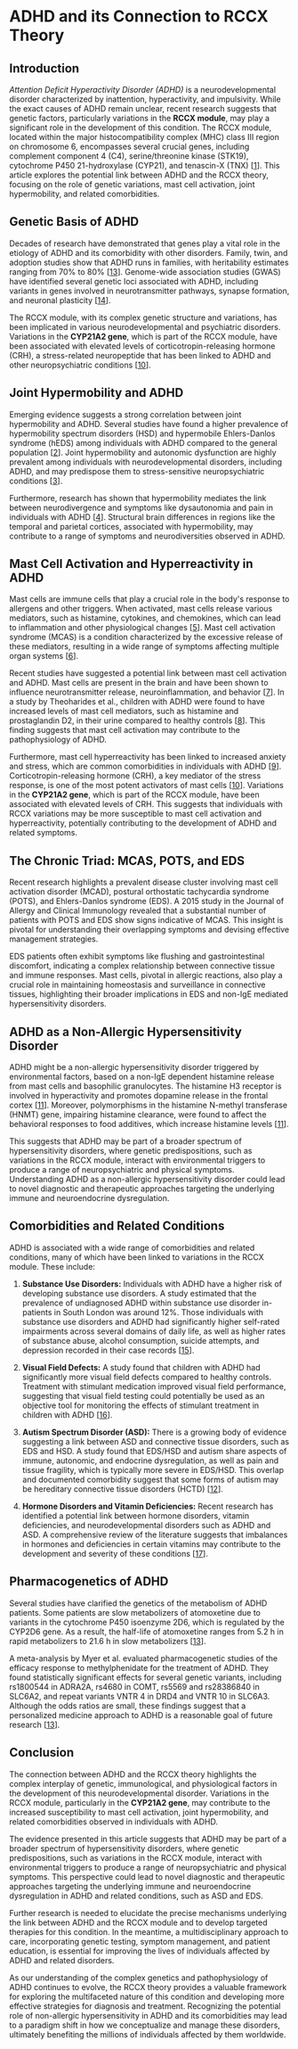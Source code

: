 # **ADHD and its Connection to RCCX Theory**

## **Introduction**

*Attention Deficit Hyperactivity Disorder (ADHD)* is a neurodevelopmental disorder characterized by inattention, hyperactivity, and impulsivity. While the exact causes of ADHD remain unclear, recent research suggests that genetic factors, particularly variations in the **RCCX module**, may play a significant role in the development of this condition. The RCCX module, located within the major histocompatibility complex (MHC) class III region on chromosome 6, encompasses several crucial genes, including complement component 4 (C4), serine/threonine kinase (STK19), cytochrome P450 21-hydroxylase (CYP21), and tenascin-X (TNX) [[1](https://www.ncbi.nlm.nih.gov/pmc/articles/PMC5656502/)]. This article explores the potential link between ADHD and the RCCX theory, focusing on the role of genetic variations, mast cell activation, joint hypermobility, and related comorbidities.

## **Genetic Basis of ADHD**

Decades of research have demonstrated that genes play a vital role in the etiology of ADHD and its comorbidity with other disorders. Family, twin, and adoption studies show that ADHD runs in families, with heritability estimates ranging from 70% to 80% [[13](https://www.ncbi.nlm.nih.gov/pmc/articles/PMC6477889/)]. Genome-wide association studies (GWAS) have identified several genetic loci associated with ADHD, including variants in genes involved in neurotransmitter pathways, synapse formation, and neuronal plasticity [[14](https://www.nature.com/articles/s41588-018-0269-7/tables/1)].

The RCCX module, with its complex genetic structure and variations, has been implicated in various neurodevelopmental and psychiatric disorders. Variations in the **CYP21A2 gene**, which is part of the RCCX module, have been associated with elevated levels of corticotropin-releasing hormone (CRH), a stress-related neuropeptide that has been linked to ADHD and other neuropsychiatric conditions [[10](https://www.medscape.com/viewarticle/759931_2)].

## **Joint Hypermobility and ADHD**

Emerging evidence suggests a strong correlation between joint hypermobility and ADHD. Several studies have found a higher prevalence of hypermobility spectrum disorders (HSD) and hypermobile Ehlers-Danlos syndrome (hEDS) among individuals with ADHD compared to the general population [[2](https://consensus.app/papers/prevalence-adhd-autism-spectrum-disorder-children-kindgren/81967ef931405247875a1fcfe1f8d636/?utm_source=chatgpt)]. Joint hypermobility and autonomic dysfunction are highly prevalent among individuals with neurodevelopmental disorders, including ADHD, and may predispose them to stress-sensitive neuropsychiatric conditions [[3](https://consensus.app/papers/joint-hypermobility-autonomic-hyperactivity-relevance-eccles/49273c0c7e5455378b89c7f623d9362f/?utm_source=chatgpt)].

Furthermore, research has shown that hypermobility mediates the link between neurodivergence and symptoms like dysautonomia and pain in individuals with ADHD [[4](https://consensus.app/papers/hypermobility-links-neurodivergence-dysautonomia-pain-csecs/9f6fb6641b145654970b249bd11c9543/?utm_source=chatgpt)]. Structural brain differences in regions like the temporal and parietal cortices, associated with hypermobility, may contribute to a range of symptoms and neurodiversities observed in ADHD.

## **Mast Cell Activation and Hyperreactivity in ADHD**

Mast cells are immune cells that play a crucial role in the body's response to allergens and other triggers. When activated, mast cells release various mediators, such as histamine, cytokines, and chemokines, which can lead to inflammation and other physiological changes [[5](https://www.ncbi.nlm.nih.gov/pmc/articles/PMC4701915/)]. Mast cell activation syndrome (MCAS) is a condition characterized by the excessive release of these mediators, resulting in a wide range of symptoms affecting multiple organ systems [[6](https://www.ncbi.nlm.nih.gov/pmc/articles/PMC5341697/)].

Recent studies have suggested a potential link between mast cell activation and ADHD. Mast cells are present in the brain and have been shown to influence neurotransmitter release, neuroinflammation, and behavior [[7](https://www.ncbi.nlm.nih.gov/pmc/articles/PMC2584714/)]. In a study by Theoharides et al., children with ADHD were found to have increased levels of mast cell mediators, such as histamine and prostaglandin D2, in their urine compared to healthy controls [[8](https://www.ncbi.nlm.nih.gov/pubmed/30884251/)]. This finding suggests that mast cell activation may contribute to the pathophysiology of ADHD.

Furthermore, mast cell hyperreactivity has been linked to increased anxiety and stress, which are common comorbidities in individuals with ADHD [[9](https://www.pnas.org/content/105/46/18053)]. Corticotropin-releasing hormone (CRH), a key mediator of the stress response, is one of the most potent activators of mast cells [[10](https://www.medscape.com/viewarticle/759931_2)]. Variations in the **CYP21A2 gene**, which is part of the RCCX module, have been associated with elevated levels of CRH. This suggests that individuals with RCCX variations may be more susceptible to mast cell activation and hyperreactivity, potentially contributing to the development of ADHD and related symptoms.

## **The Chronic Triad: MCAS, POTS, and EDS**

Recent research highlights a prevalent disease cluster involving mast cell activation disorder (MCAD), postural orthostatic tachycardia syndrome (POTS), and Ehlers-Danlos syndrome (EDS). A 2015 study in the Journal of Allergy and Clinical Immunology revealed that a substantial number of patients with POTS and EDS show signs indicative of MCAS. This insight is pivotal for understanding their overlapping symptoms and devising effective management strategies.

EDS patients often exhibit symptoms like flushing and gastrointestinal discomfort, indicating a complex relationship between connective tissue and immune responses. Mast cells, pivotal in allergic reactions, also play a crucial role in maintaining homeostasis and surveillance in connective tissues, highlighting their broader implications in EDS and non-IgE mediated hypersensitivity disorders.

## **ADHD as a Non-Allergic Hypersensitivity Disorder**

ADHD might be a non-allergic hypersensitivity disorder triggered by environmental factors, based on a non-IgE dependent histamine release from mast cells and basophilic granulocytes. The histamine H3 receptor is involved in hyperactivity and promotes dopamine release in the frontal cortex [[11](https://www.ncbi.nlm.nih.gov/pmc/articles/PMC5946190/)]. Moreover, polymorphisms in the histamine N-methyl transferase (HNMT) gene, impairing histamine clearance, were found to affect the behavioral responses to food additives, which increase histamine levels [[11](https://www.ncbi.nlm.nih.gov/pmc/articles/PMC5946190/)].

This suggests that ADHD may be part of a broader spectrum of hypersensitivity disorders, where genetic predispositions, such as variations in the RCCX module, interact with environmental triggers to produce a range of neuropsychiatric and physical symptoms. Understanding ADHD as a non-allergic hypersensitivity disorder could lead to novel diagnostic and therapeutic approaches targeting the underlying immune and neuroendocrine dysregulation.

## **Comorbidities and Related Conditions**

ADHD is associated with a wide range of comorbidities and related conditions, many of which have been linked to variations in the RCCX module. These include:

1. **Substance Use Disorders:** Individuals with ADHD have a higher risk of developing substance use disorders. A study estimated that the prevalence of undiagnosed ADHD within substance use disorder in-patients in South London was around 12%. Those individuals with substance use disorders and ADHD had significantly higher self-rated impairments across several domains of daily life, as well as higher rates of substance abuse, alcohol consumption, suicide attempts, and depression recorded in their case records [[15](https://www.ncbi.nlm.nih.gov/pmc/articles/PMC3537519/)].

2. **Visual Field Defects:** A study found that children with ADHD had significantly more visual field defects compared to healthy controls. Treatment with stimulant medication improved visual field performance, suggesting that visual field testing could potentially be used as an objective tool for monitoring the effects of stimulant treatment in children with ADHD [[16](https://onlinelibrary.wiley.com/doi/full/10.1111/j.1755-3768.2008.01189.x)].

3. **Autism Spectrum Disorder (ASD):** There is a growing body of evidence suggesting a link between ASD and connective tissue disorders, such as EDS and HSD. A study found that EDS/HSD and autism share aspects of immune, autonomic, and endocrine dysregulation, as well as pain and tissue fragility, which is typically more severe in EDS/HSD. This overlap and documented comorbidity suggest that some forms of autism may be hereditary connective tissue disorders (HCTD) [[12](https://www.biorxiv.org/content/10.1101/670661v1.full.pdf)].

4. **Hormone Disorders and Vitamin Deficiencies:** Recent research has identified a potential link between hormone disorders, vitamin deficiencies, and neurodevelopmental disorders such as ADHD and ASD. A comprehensive review of the literature suggests that imbalances in hormones and deficiencies in certain vitamins may contribute to the development and severity of these conditions [[17](hormone_disorder_and_vitamin_deficiency_in_adhd_and_asd1.pdf)].

## **Pharmacogenetics of ADHD**

Several studies have clarified the genetics of the metabolism of ADHD patients. Some patients are slow metabolizers of atomoxetine due to variants in the cytochrome P450 isoenzyme 2D6, which is regulated by the CYP2D6 gene. As a result, the half-life of atomoxetine ranges from 5.2 h in rapid metabolizers to 21.6 h in slow metabolizers [[13](https://www.ncbi.nlm.nih.gov/pmc/articles/PMC6477889/)].

A meta-analysis by Myer et al. evaluated pharmacogenetic studies of the efficacy response to methylphenidate for the treatment of ADHD. They found statistically significant effects for several genetic variants, including rs1800544 in ADRA2A, rs4680 in COMT, rs5569 and rs28386840 in SLC6A2, and repeat variants VNTR 4 in DRD4 and VNTR 10 in SLC6A3. Although the odds ratios are small, these findings suggest that a personalized medicine approach to ADHD is a reasonable goal of future research [[13](https://www.ncbi.nlm.nih.gov/pmc/articles/PMC6477889/)].

## **Conclusion**

The connection between ADHD and the RCCX theory highlights the complex interplay of genetic, immunological, and physiological factors in the development of this neurodevelopmental disorder. Variations in the RCCX module, particularly in the **CYP21A2 gene**, may contribute to the increased susceptibility to mast cell activation, joint hypermobility, and related comorbidities observed in individuals with ADHD.

The evidence presented in this article suggests that ADHD may be part of a broader spectrum of hypersensitivity disorders, where genetic predispositions, such as variations in the RCCX module, interact with environmental triggers to produce a range of neuropsychiatric and physical symptoms. This perspective could lead to novel diagnostic and therapeutic approaches targeting the underlying immune and neuroendocrine dysregulation in ADHD and related conditions, such as ASD and EDS.

Further research is needed to elucidate the precise mechanisms underlying the link between ADHD and the RCCX module and to develop targeted therapies for this condition. In the meantime, a multidisciplinary approach to care, incorporating genetic testing, symptom management, and patient education, is essential for improving the lives of individuals affected by ADHD and related disorders.

As our understanding of the complex genetics and pathophysiology of ADHD continues to evolve, the RCCX theory provides a valuable framework for exploring the multifaceted nature of this condition and developing more effective strategies for diagnosis and treatment. Recognizing the potential role of non-allergic hypersensitivity in ADHD and its comorbidities may lead to a paradigm shift in how we conceptualize and manage these disorders, ultimately benefiting the millions of individuals affected by them worldwide.